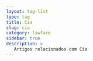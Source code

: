 ```yaml
---
layout: tag-list
type: tag
title: Cia
slug: cia
category: lawfare
sidebar: true
description: >
   Artigos relacionados com Cia
---
```

